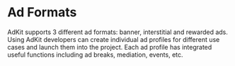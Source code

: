 # Ad Formats

AdKit supports 3 different ad formats: banner, interstitial and rewarded ads. Using AdKit developers can create individual ad profiles for different use cases and launch them into the project. Each ad profile has integrated useful functions including ad breaks, mediation, events, etc.